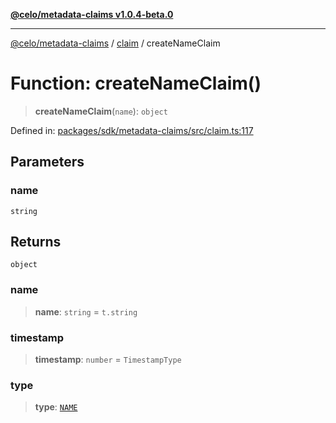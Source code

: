 [**@celo/metadata-claims v1.0.4-beta.0**](../../README.md)

***

[@celo/metadata-claims](../../README.md) / [claim](../README.md) / createNameClaim

# Function: createNameClaim()

> **createNameClaim**(`name`): `object`

Defined in: [packages/sdk/metadata-claims/src/claim.ts:117](https://github.com/celo-org/developer-tooling/blob/master/packages/sdk/metadata-claims/src/claim.ts#L117)

## Parameters

### name

`string`

## Returns

`object`

### name

> **name**: `string` = `t.string`

### timestamp

> **timestamp**: `number` = `TimestampType`

### type

> **type**: [`NAME`](../../types/enumerations/ClaimTypes.md#name)

